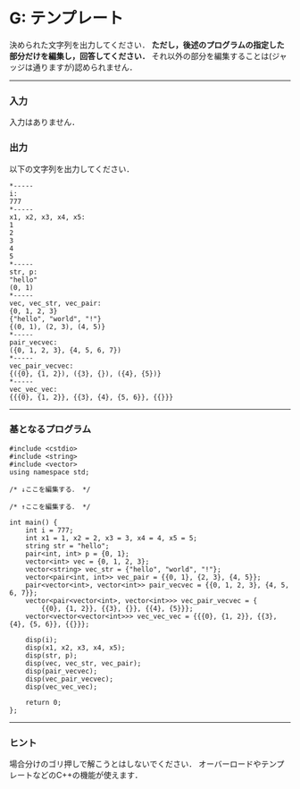 # G: テンプレート

決められた文字列を出力してください．
**ただし，後述のプログラムの指定した部分だけを編集し，回答してください．**
それ以外の部分を編集することは(ジャッジは通りますが)認められません．

---

### 入力
入力はありません．

### 出力
以下の文字列を出力してください．
```
*-----  
i:  
777  
*-----  
x1, x2, x3, x4, x5:  
1  
2  
3  
4  
5  
*-----  
str, p:  
"hello"  
(0, 1)  
*-----  
vec, vec_str, vec_pair:  
{0, 1, 2, 3}  
{"hello", "world", "!"}  
{(0, 1), (2, 3), (4, 5)}  
*-----  
pair_vecvec:  
({0, 1, 2, 3}, {4, 5, 6, 7})  
*-----  
vec_pair_vecvec:  
{({0}, {1, 2}), ({3}, {}), ({4}, {5})}  
*-----  
vec_vec_vec:  
{{{0}, {1, 2}}, {{3}, {4}, {5, 6}}, {{}}}
```

---

### 基となるプログラム

```
#include <cstdio>
#include <string>
#include <vector>
using namespace std;

/* ↓ここを編集する． */

/* ↑ここを編集する． */

int main() {
    int i = 777;
    int x1 = 1, x2 = 2, x3 = 3, x4 = 4, x5 = 5;
    string str = "hello";
    pair<int, int> p = {0, 1};
    vector<int> vec = {0, 1, 2, 3};
    vector<string> vec_str = {"hello", "world", "!"};
    vector<pair<int, int>> vec_pair = {{0, 1}, {2, 3}, {4, 5}};
    pair<vector<int>, vector<int>> pair_vecvec = {{0, 1, 2, 3}, {4, 5, 6, 7}};
    vector<pair<vector<int>, vector<int>>> vec_pair_vecvec = {
        {{0}, {1, 2}}, {{3}, {}}, {{4}, {5}}};
    vector<vector<vector<int>>> vec_vec_vec = {{{0}, {1, 2}}, {{3}, {4}, {5, 6}}, {{}}};

    disp(i);
    disp(x1, x2, x3, x4, x5);
    disp(str, p);
    disp(vec, vec_str, vec_pair);
    disp(pair_vecvec);
    disp(vec_pair_vecvec);
    disp(vec_vec_vec);

    return 0;
};
```

---

### ヒント
場合分けのゴリ押しで解こうとはしないでください．
オーバーロードやテンプレートなどのC++の機能が使えます．



